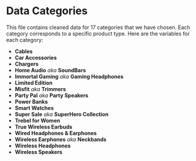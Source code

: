 # Data Categories

This file contains cleaned data for 17 categories that we have chosen. Each category corresponds to a specific product type. Here are the variables for each category:

- **Cables**
- **Car Accessories**
- **Chargers**
- **Home Audio** *aka* **SoundBars**
- **Immortal Gaming** *aka* **Gaming Headphones**
- **Limited Edition**
- **Misfit** *aka* **Trimmers**
- **Party Pal** *aka* **Party Speakers**
- **Power Banks**
- **Smart Watches**
- **Super Sale** *aka* **SuperHero Collection**
- **Trebel for Women**
- **True Wireless Earbuds**
- **Wired Headphones & Earphones**
- **Wireless Earphones** *aka* **Neckbands**
- **Wireless Headphones**
- **Wireless Speakers**

